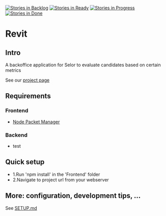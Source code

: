 [![Stories in Backlog](https://badge.waffle.io/osoc16/Revit.png?label=backlog&title=Backlog)](http://waffle.io/osoc16/Revit)
[![Stories in Ready](https://badge.waffle.io/osoc16/Revit.png?label=ready&title=Ready)](http://waffle.io/osoc16/Revit)
[![Stories in Progress](https://badge.waffle.io/osoc16/Revit.png?label=In%20Progress&title=In%20Progress)](http://waffle.io/osoc16/Revit)
[![Stories in Done](https://badge.waffle.io/osoc16/Revit.png?label=Done&title=Done)](http://waffle.io/osoc16/Revit)

# Revit

## Intro
A backoffice application for Selor to evaluate candidates based on certain metrics

See our [project page](https://github.com/osoc16/Revit)

## Requirements

### Frontend
- [Node Packet Manager](https://www.npmjs.com/) 

### Backend
- test

## Quick setup
- 1.Run 'npm install' in the 'Frontend' folder
- 2.Navigate to project url from your webserver


## More: configuration, development tips, ...
See [SETUP.md](SETUP.md)
